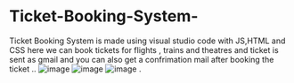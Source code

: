 # Ticket-Booking-System-
Ticket Booking System is made using visual studio code with JS,HTML and CSS here we can book tickets for flights , trains and theatres and ticket is sent as gmail and you can also get a confrimation mail after booking the ticket 
..
![image](https://user-images.githubusercontent.com/66934832/133825310-cc3738f8-f73f-4006-a507-628ec8dff4a1.png)
![image](https://user-images.githubusercontent.com/66934832/133825244-4cd6f5d2-d759-4e86-8d6e-d6982bbf1cf9.png)
![image](https://user-images.githubusercontent.com/66934832/133825332-56860162-06c4-48ba-9b42-7429dff9b664.png)
.


